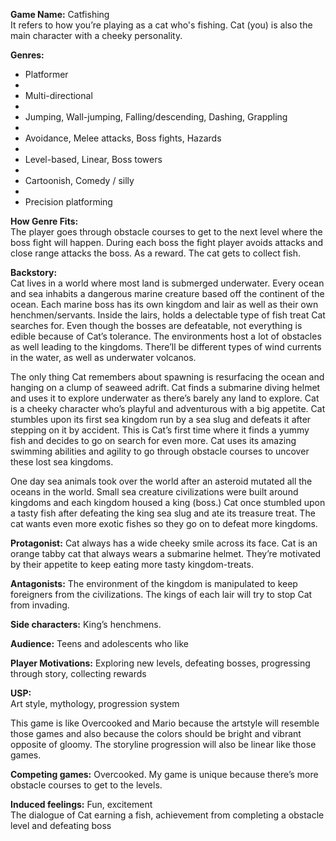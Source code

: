**Game Name:** Catfishing  
It refers to how you’re playing as a cat who's fishing. Cat (you) is also the main character with a cheeky personality.

**Genres:**

* Platformer  
*   
* Multi-directional  
*   
* Jumping, Wall-jumping, Falling/descending, Dashing, Grappling  
*   
* Avoidance, Melee attacks, Boss fights, Hazards  
*   
* Level-based, Linear, Boss towers  
*   
* Cartoonish, Comedy / silly  
*   
* Precision platforming

**How Genre Fits:**  
The player goes through obstacle courses to get to the next level where the boss fight will happen. During each boss the fight player avoids attacks and close range attacks the boss. As a reward. The cat gets to collect fish.

**Backstory:**  
Cat lives in a world where most land is submerged underwater. Every ocean and sea inhabits a dangerous marine creature based off the continent of the ocean. Each marine boss has its own kingdom and lair as well as their own henchmen/servants. Inside the lairs, holds a delectable type of fish treat Cat searches for. Even though the bosses are defeatable, not everything is edible because of Cat’s tolerance. The environments host a lot of obstacles as well leading to the kingdoms. There’ll be different types of wind currents in the water, as well as underwater volcanos.

The only thing Cat remembers about spawning is resurfacing the ocean and hanging on a clump of seaweed adrift. Cat finds a submarine diving helmet and uses it to explore underwater as there’s barely any land to explore. Cat is a cheeky character who’s playful and adventurous with a big appetite. Cat stumbles upon its first sea kingdom run by a sea slug and defeats it after stepping on it by accident. This is Cat’s first time where it finds a yummy fish and decides to go on search for even more. Cat uses its amazing swimming abilities and agility to go through obstacle courses to uncover these lost sea kingdoms.

One day sea animals took over the world after an asteroid mutated all the oceans in the world. Small sea creature civilizations were built around kingdoms and each kingdom housed a king (boss.) Cat once stumbled upon a tasty fish after defeating the king sea slug and ate its treasure treat. The cat wants even more exotic fishes so they go on to defeat more kingdoms.

**Protagonist:** Cat always has a wide cheeky smile across its face. Cat is an orange tabby cat that always wears a submarine helmet. They’re motivated by their appetite to keep eating more tasty kingdom-treats.

**Antagonists:** The environment of the kingdom is manipulated to keep foreigners from the civilizations. The kings of each lair will try to stop Cat from invading.

**Side characters:** King’s henchmens.

**Audience:** Teens and adolescents who like

**Player Motivations:** Exploring new levels, defeating bosses, progressing through story, collecting rewards

**USP:**  
Art style, mythology, progression system

This game is like Overcooked and Mario because the artstyle will resemble those games and also because the colors should be bright and vibrant opposite of gloomy. The storyline progression will also be linear like those games.

**Competing games:** Overcooked. My game is unique because there’s more obstacle courses to get to the levels.

**Induced feelings:** Fun, excitement  
The dialogue of Cat earning a fish, achievement from completing a obstacle level and defeating boss
